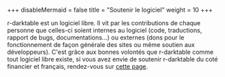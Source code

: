 +++
disableMermaid = false
title = "Soutenir le logiciel"
weight = 10
+++

r-darktable est un logiciel libre. Il vit par les contributions de chaque
personne que celles-ci soient internes au logiciel (code, traductions,
rapport de bugs, documentations\...) ou externes (dons pour le
fonctionnement de façon générale des sites ou même soutien aux
développeurs). C'est grâce aux bonnes volontés que r-darktable comme tout
logiciel libre existe, si vous avez envie de soutenir r-darktable du coté
financier et français, rendez-vous sur [cette
page](https://fr.liberapay.com/aurelienpierre/).


